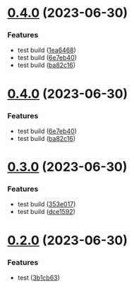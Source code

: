# [0.4.0](https://github.com/afrianjunior/pocket-dev/compare/v0.3.0...v0.4.0) (2023-06-30)


### Features

* test build ([1ea6468](https://github.com/afrianjunior/pocket-dev/commit/1ea6468f37e5816c0950672b65d433d20068e326))
* test build ([6e7eb40](https://github.com/afrianjunior/pocket-dev/commit/6e7eb409d94d8f9867e68ff328b30261f0d25b1d))
* test build ([ba82c16](https://github.com/afrianjunior/pocket-dev/commit/ba82c16c7ba95d8c4c2bd9133dd31bd858f03195))

# [0.4.0](https://github.com/afrianjunior/pocket-dev/compare/v0.3.0...v0.4.0) (2023-06-30)


### Features

* test build ([6e7eb40](https://github.com/afrianjunior/pocket-dev/commit/6e7eb409d94d8f9867e68ff328b30261f0d25b1d))
* test build ([ba82c16](https://github.com/afrianjunior/pocket-dev/commit/ba82c16c7ba95d8c4c2bd9133dd31bd858f03195))

# [0.3.0](https://github.com/afrianjunior/pocket-dev/compare/v0.2.0...v0.3.0) (2023-06-30)


### Features

* test build ([353e017](https://github.com/afrianjunior/pocket-dev/commit/353e017ac8774b010198925bd8a5028db09db4ad))
* test build ([dce1592](https://github.com/afrianjunior/pocket-dev/commit/dce1592638371f38f6c1f72a827b3b096817bb6e))

# [0.2.0](https://github.com/afrianjunior/pocket-dev/compare/v0.1.0...v0.2.0) (2023-06-30)


### Features

* test ([3b1cb63](https://github.com/afrianjunior/pocket-dev/commit/3b1cb63dc70864c2d9a3ae3d4e6c39af42158881))

